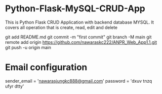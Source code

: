 # Python-Flask-MySQL-CRUD-App
This is Python Flask CRUD Application with backend database MYSQL. It covers all operation that is create, read, edit and delete

git add README.md
git commit -m "first commit"
git branch -M main
git remote add origin https://github.com/nawaraskc222/ANPR_Web_App1.1.git
git push -u origin main



# Email configuration
sender_email = 'nawarasjungkc888@gmail.com'
password = 'dxuv tnzq ufyr dtty'



